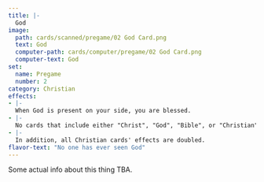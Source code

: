 ```yaml
---
title: |-
  God
image: 
  path: cards/scanned/pregame/02 God Card.png
  text: God
  computer-path: cards/computer/pregame/02 God Card.png
  computer-text: God
set:
  name: Pregame
  number: 2
category: Christian
effects: 
- |-
  When God is present on your side, you are blessed.
- |-
  No cards that include either "Christ", "God", "Bible", or "Christian" may be destroyed except by "The Golden Compass".
- |-
  In addition, all Christian cards' effects are doubled.
flavor-text: "No one has ever seen God"
---
```

Some actual info about this thing TBA.
